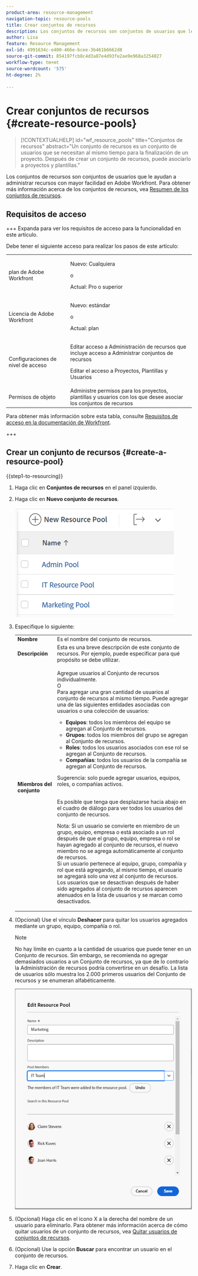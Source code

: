 ```yaml
---
product-area: resource-management
navigation-topic: resource-pools
title: Crear conjuntos de recursos
description: Los conjuntos de recursos son conjuntos de usuarios que le ayudan a administrar recursos con mayor facilidad en Adobe Workfront.
author: Lisa
feature: Resource Management
exl-id: 4991634c-e400-466e-bcee-3b461b6662d8
source-git-commit: 854197fcb8c4d3a87e4d93fe2ae9e968a3254027
workflow-type: tm+mt
source-wordcount: '575'
ht-degree: 2%

---
```


# Crear conjuntos de recursos {#create-resource-pools}

>[!CONTEXTUALHELP]
>id="wf_resource_pools"
>title="Conjuntos de recursos"
>abstract="Un conjunto de recursos es un conjunto de usuarios que se necesitan al mismo tiempo para la finalización de un proyecto. Después de crear un conjunto de recursos, puede asociarlo a proyectos y plantillas."

Los conjuntos de recursos son conjuntos de usuarios que le ayudan a administrar recursos con mayor facilidad en Adobe Workfront. Para obtener más información acerca de los conjuntos de recursos, vea [Resumen de los conjuntos de recursos](../../../resource-mgmt/resource-planning/resource-pools/work-with-resource-pools.md).

## Requisitos de acceso

+++ Expanda para ver los requisitos de acceso para la funcionalidad en este artículo.

Debe tener el siguiente acceso para realizar los pasos de este artículo:

<table style="table-layout:auto"> 
 <col> 
 <col> 
 <tbody> 
  <tr> 
   <td role="rowheader">plan de Adobe Workfront</td> 
   <td><p>Nuevo: Cualquiera</p>
       <p>o</p>
       <p>Actual: Pro o superior</p> </td> 
  </tr> 
  <tr> 
   <td role="rowheader">Licencia de Adobe Workfront</td> 
   <td><p>Nuevo: estándar</p>
       <p>o</p>
       <p>Actual: plan</p></td>
  </tr> 
  <tr> 
   <td role="rowheader">Configuraciones de nivel de acceso</td> 
   <td> <p>Editar acceso a Administración de recursos que incluye acceso a Administrar conjuntos de recursos</p> <p>Editar el acceso a Proyectos, Plantillas y Usuarios</p></td> 
  </tr> 
  <tr data-mc-conditions=""> 
   <td role="rowheader">Permisos de objeto</td> 
   <td>Administre permisos para los proyectos, plantillas y usuarios con los que desee asociar los conjuntos de recursos</td> 
  </tr> 
 </tbody> 
</table>

Para obtener más información sobre esta tabla, consulte [Requisitos de acceso en la documentación de Workfront](/help/quicksilver/administration-and-setup/add-users/access-levels-and-object-permissions/access-level-requirements-in-documentation.md).

+++

## Crear un conjunto de recursos {#create-a-resource-pool}

{{step1-to-resourcing}}

1. Haga clic en **Conjuntos de recursos** en el panel izquierdo.
1. Haga clic en **Nuevo conjunto de recursos**.

   ![Conjuntos de recursos](assets/list-of-resource-pools.png)

1. Especifique lo siguiente:

   <table style="table-layout:auto">
    <col>
    <col>
    <tbody>
     <tr>
      <td role="rowheader"><strong>Nombre</strong></td>
      <td>Es el nombre del conjunto de recursos.</td>
     </tr>
     <tr>
      <td role="rowheader"><strong>Descripción</strong></td>
      <td>Esta es una breve descripción de este conjunto de recursos. Por ejemplo, puede especificar para qué propósito se debe utilizar.</td>
     </tr>
     <tr>
      <td role="rowheader"><strong>Miembros del conjunto</strong></td>
      <td><p> Agregue usuarios al Conjunto de recursos individualmente.<br>O <br>Para agregar una gran cantidad de usuarios al conjunto de recursos al mismo tiempo. Puede agregar una de las siguientes entidades asociadas con usuarios o una colección de usuarios:
        <ul>
         <li><strong>Equipos</strong>: todos los miembros del equipo se agregan al Conjunto de recursos.</li>
         <li><strong>Grupos</strong>: todos los miembros del grupo se agregan al Conjunto de recursos.</li>
         <li><strong>Roles</strong>: todos los usuarios asociados con ese rol se agregan al Conjunto de recursos.</li>
         <li><strong>Compañías</strong>: todos los usuarios de la compañía se agregan al Conjunto de recursos.</li>
        </ul><p>Sugerencia: solo puede agregar usuarios, equipos, <span>roles,</span> o compañías activos.</p><br>Es posible que tenga que desplazarse hacia abajo en el cuadro de diálogo para ver todos los usuarios del conjunto de recursos.
        <p>Nota: Si un usuario se convierte en miembro de un grupo, equipo, empresa o está asociado a un rol después de que el grupo, equipo, empresa o rol se hayan agregado al conjunto de recursos, el nuevo miembro no se agrega automáticamente al conjunto de recursos. <br>Si un usuario pertenece al equipo, grupo, compañía y rol que está agregando, al mismo tiempo, el usuario se agregará solo una vez al conjunto de recursos.<br>Los usuarios que se desactivan después de haber sido agregados al conjunto de recursos aparecen atenuados en la lista de usuarios y se marcan como desactivados.</p></p></td>
     </tr>
    </tbody>
   </table>

1. (Opcional) Use el vínculo **Deshacer** para quitar los usuarios agregados mediante un grupo, equipo, compañía o rol.

   >[!NOTE]
   >
   >No hay límite en cuanto a la cantidad de usuarios que puede tener en un Conjunto de recursos. Sin embargo, se recomienda no agregar demasiados usuarios a un Conjunto de recursos, ya que de lo contrario la Administración de recursos podría convertirse en un desafío. La lista de usuarios sólo muestra los 2.000 primeros usuarios del Conjunto de recursos y se enumeran alfabéticamente.

   ![Usuarios agregados al conjunto de recursos](assets/users-in-resource-pool2.png)

1. (Opcional) Haga clic en el icono X a la derecha del nombre de un usuario para eliminarlo. Para obtener más información acerca de cómo quitar usuarios de un conjunto de recursos, vea [Quitar usuarios de conjuntos de recursos](../../../resource-mgmt/resource-planning/resource-pools/remove-users-from-resource-pool.md).
1. (Opcional) Use la opción **Buscar** para encontrar un usuario en el conjunto de recursos.
1. Haga clic en **Crear**.
